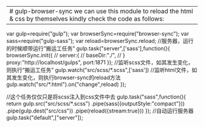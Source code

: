 
<table>
	<tr>
		<td>
			# gulp-browser-sync
			we can use this module to reload the html &amp; css by themselves
			kindly check the code as follows:
		</td>
	</tr>
</table>
var gulp=require("gulp");
var browserSync=require("browser-sync");
var sass=require("gulp-sass");
var reload=browserSync.reload;
//服务器，运行的时候顺带运行“搬运工任务”
gulp.task("server",['sass'],function(){
	browserSync.init({
		// server:{
		// 	baseDir:"./",
		// }
		proxy:"http://localhost/gulps",
		port:1871
	});
	//监听scss文件，如其发生变化，则执行“搬运工任务”
	gulp.watch("src/scss/*.scss",['sass'])
	//监听html文件，如其发生变化，则执行browser-sync的reload方法
	gulp.watch("src/*.html").on("change",reload)
});

//这个任务仅仅只是将scss注入到css文件中去
gulp.task("sass",function(){
	return gulp.src("src/scss/*.scss")
	.pipe(sass({outputStyle:"compact"}))
	.pipe(gulp.dest("src/css"))
	.pipe(reload({stream:true}))
});
//自动运行服务器
gulp.task("default",["server"]);
